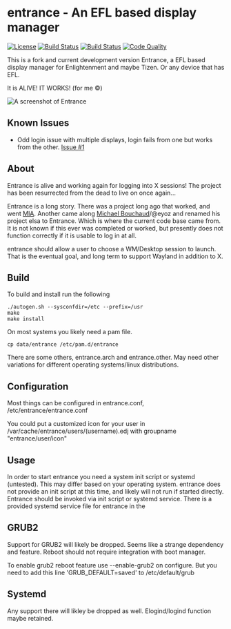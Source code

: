 # entrance - An EFL based display manager
[![License](http://img.shields.io/badge/license-GPLv3-blue.svg?colorB=9977bb&style=plastic)](https://github.com/Obsidian-StudiosInc/entrance/blob/master/LICENSE)
[![Build Status](https://img.shields.io/travis/Obsidian-StudiosInc/entrance/wltjr.svg?colorA=9977bb&style=plastic)](https://travis-ci.org/Obsidian-StudiosInc/entrance)
[![Build Status](https://img.shields.io/shippable/59415c1aa155af0700adbcb3/wltjr.svg?colorA=9977bb&style=plastic)](https://app.shippable.com/projects/59415c1aa155af0700adbcb3/)
[![Code Quality](https://img.shields.io/coverity/scan/12936.svg?colorA=9977bb&style=plastic)](https://scan.coverity.com/projects/obsidian-studiosinc-entrance)


This is a fork and current development version Entrance, a EFL based 
display manager for Enlightenment and maybe Tizen. Or any device that 
has EFL.

It is ALIVE! IT WORKS! (for me ©)

![A screenshot of Entrance](https://user-images.githubusercontent.com/12835340/28101992-424c8d22-669a-11e7-9242-064bb6e9145a.jpg)

## Known Issues
- Odd login issue with multiple displays, login fails from one but works 
  from the other. [Issue #1](https://github.com/Obsidian-StudiosInc/entrance/issues/1)

## About
Entrance is alive and working again for logging into X sessions! The 
project has been resurrected from the dead to live on once again...

Entrance is a long story. There was a project long ago that worked, and 
went [MIA](http://xcomputerman.com/pages/entrance.html). Another came 
along [Michael Bouchaud](https://github.com/eyoz)/@eyoz and renamed his 
project elsa to Entrance. Which is where the current code base came 
from. It is not known if this ever was completed or worked, but 
presently does not function correctly if it is usable to log in at all. 

entrance should allow a user to choose a WM/Desktop session to launch.
That is the eventual goal, and long term to support Wayland in 
addition to X.

## Build
To build and install run the following

```
./autogen.sh --sysconfdir=/etc --prefix=/usr
make
make install
```

On most systems you likely need a pam file. 
```
cp data/entrance /etc/pam.d/entrance
```

There are some others, entrance.arch and entrance.other. May need other 
variations for different operating systems/linux distributions.

## Configuration
Most things can be configured in entrance.conf, /etc/entrance/entrance.conf

You could put a customized icon for your user in
/var/cache/entrance/users/(username).edj with groupname "entrance/user/icon"

## Usage
In order to start entrance you need a system init script or systemd (untested). 
This may differ based on your operating system. entrance does not 
provide an init script at this time, and likely will not run if started
directly. Entrance should be invoked via init script or systemd service. 
There is a provided systemd service file for entrance in the  

## GRUB2
Support for GRUB2 will likely be dropped. Seems like a strange 
dependency and feature. Reboot should not require integration with boot 
manager.

To enable grub2 reboot feature use --enable-grub2 on configure. But you 
need to add this line 'GRUB_DEFAULT=saved' to /etc/default/grub

## Systemd
Any support there will likley be dropped as well. Elogind/logind 
function maybe retained.
